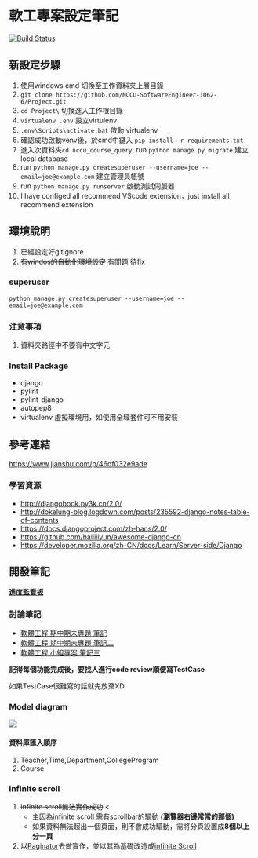 軟工專案設定筆記
===
[![Build Status](https://travis-ci.com/NCCU-SoftwareEngineer-1062-6/Project.svg?branch=master)](https://travis-ci.com/NCCU-SoftwareEngineer-1062-6/Project)
## 新設定步驟
1. 使用windows cmd 切換至工作資料夾上層目錄
2. `git clone https://github.com/NCCU-SoftwareEngineer-1062-6/Project.git`
3. `cd Project\` 切換進入工作根目錄
2. `virtualenv .env` 設立virtulenv
3. `.env\Scripts\activate.bat` 啟動 virtualenv
4. 確認成功啟動venv後，於cmd中鍵入 `pip install -r requirements.txt`
5. 進入次資料夾`cd nccu_course_query`, run `python manage.py migrate` 建立local database
6. run `python manage.py createsuperuser --username=joe --email=joe@example.com` 建立管理員帳號
7. run `python manage.py runserver` 啟動測試伺服器
10. I have configed all recommend VScode extension，just install all recommend extension

## 環境說明
1. 已經設定好gitignore
2. ~~有windos的自動化環境設定~~ 有問題 待fix

### superuser
`python manage.py createsuperuser --username=joe --email=joe@example.com`
### 注意事項

1. 資料夾路徑中不要有中文字元


### Install Package
- django
- pylint
- pylint-django
- autopep8
- virtualenv 虛擬環境用，如使用全域套件可不用安裝

## 參考連結
https://www.jianshu.com/p/46df032e9ade

### 學習資源
- http://djangobook.py3k.cn/2.0/
- http://dokelung-blog.logdown.com/posts/235592-django-notes-table-of-contents
- https://docs.djangoproject.com/zh-hans/2.0/
- https://github.com/haiiiiiyun/awesome-django-cn
- https://developer.mozilla.org/zh-CN/docs/Learn/Server-side/Django

## 開發筆記

[**進度監看板**](https://github.com/NCCU-SoftwareEngineer-1062-6/Project/projects/1)
### 討論筆記
- [軟體工程 期中期未專題 筆記](https://hackmd.io/Ef-ewUAgT8KgyNV5gF4scQ)
- [軟體工程 期中期未專題 筆記二](https://hackmd.io/8JzlpH56RWC8hXhc_6DH9A)
- [軟體工程 小組專案 筆記三](https://hackmd.io/qd0zIVPkRACr2eTkKgwzPg?view)

**記得每個功能完成後，要找人進行code review順便寫TestCase**

如果TestCase很難寫的話就先放棄XD

### Model diagram

![](https://i.imgur.com/TwA6jvj.png)

#### 資料庫匯入順序

1. Teacher,Time,Department,CollegeProgram
2. Course

### infinite scroll

1. ~~infinite scroll無法實作成功~~ <
    - 主因為infinite scroll 需有scrollbar的驅動 **(瀏覽器右邊常常的那個)** 
    - 如果資料無法超出一個頁面，則不會成功驅動，需將分頁設置成**8個以上分一頁**
2. 以[Paginator](https://www.zmrenwu.com/post/23/)去做實作，並以其為基礎改造成[infinite Scroll](https://infinite-scroll.com/demo/full-page/)